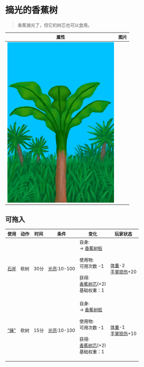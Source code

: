 # 摘光的香蕉树  
> 香蕉摘光了，但它的树芯也可以食用。  
  
  属性  |   图片   
 ----  |  ----:   
   |  ![](Sprite/BananaTreeCleared.png)   
  
## 可拖入  
使用  |  动作  |  时间  |  条件  |  变化  |  玩家状态  
----  |  ----  |  ----  |  ----  |  ----  |  ----  
[石斧](StoneAxe.md)  |  砍树  |  30分  |  [光亮](Light.md):10-100  |  自身:<br>→ [香蕉树桩](BananaStump.md)<br><br>使用物:<br>可用次数  -1<br><br>获得:<br>[香蕉树芯](BananaStem.md)(+2)<br>基础权重：1<br><br>  |  [体重](Weight.md)-2<br>[手掌损伤](HandDamage.md)+20  
[“锤”](tag_Axe.md)  |  砍树  |  15分  |  [光亮](Light.md):10-100  |  自身:<br>→ [香蕉树桩](BananaStump.md)<br><br>使用物:<br>可用次数  -1<br><br>获得:<br>[香蕉树芯](BananaStem.md)(+2)<br>基础权重：1<br><br>  |  [体重](Weight.md)-1<br>[手掌损伤](HandDamage.md)+10  

